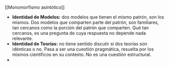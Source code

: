 [[Monomorfismo asintótico]]

* **Identidad de Modelos:** dos modelos que tienen el mismo patrón, son los mismos. Dos modelos que comparten parte del patrón, son familiares, tan cercanos como la porción del patrón que comparten. Qué tan cercanos, es una pregunta de cuya respuesta no depende nada relevante.
* **Identidad de Teorías:** no tiene sentido discutir si dos teorías son idénticas o no. Pasa a ser una cuestión pragmática, resuelta por los mismos científicos en su contexto. No es una cuestión estructural.
* 